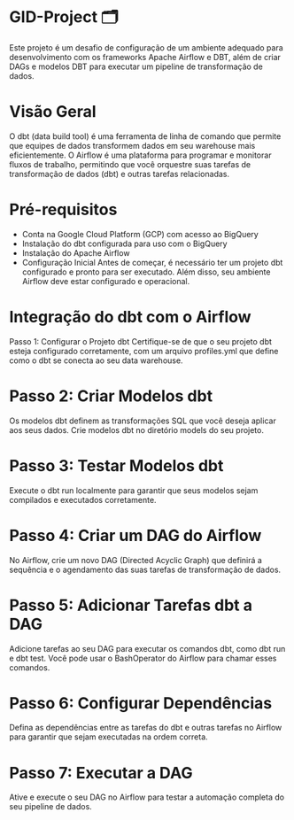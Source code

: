 # GID-Project 🗂
Este projeto é um desafio de configuração de um ambiente adequado para desenvolvimento com os frameworks Apache Airflow e DBT, além de criar DAGs e modelos DBT para executar um pipeline de transformação de dados.


# Visão Geral
O dbt (data build tool) é uma ferramenta de linha de comando que permite que equipes de dados transformem dados em seu warehouse mais eficientemente. O Airflow é uma plataforma para programar e monitorar fluxos de trabalho, permitindo que você orquestre suas tarefas de transformação de dados (dbt) e outras tarefas relacionadas.

# Pré-requisitos
- Conta na Google Cloud Platform (GCP) com acesso ao BigQuery
- Instalação do dbt configurada para uso com o BigQuery
- Instalação do Apache Airflow
- Configuração Inicial
Antes de começar, é necessário ter um projeto dbt configurado e pronto para ser executado. Além disso, seu ambiente Airflow deve estar configurado e operacional.

# Integração do dbt com o Airflow
Passo 1: Configurar o Projeto dbt
Certifique-se de que o seu projeto dbt esteja configurado corretamente, com um arquivo profiles.yml que define como o dbt se conecta ao seu data warehouse.

# Passo 2: Criar Modelos dbt
Os modelos dbt definem as transformações SQL que você deseja aplicar aos seus dados. Crie modelos dbt no diretório models do seu projeto.

# Passo 3: Testar Modelos dbt
Execute o dbt run localmente para garantir que seus modelos sejam compilados e executados corretamente.

# Passo 4: Criar um DAG do Airflow
No Airflow, crie um novo DAG (Directed Acyclic Graph) que definirá a sequência e o agendamento das suas tarefas de transformação de dados.

# Passo 5: Adicionar Tarefas dbt a DAG
Adicione tarefas ao seu DAG para executar os comandos dbt, como dbt run e dbt test. Você pode usar o BashOperator do Airflow para chamar esses comandos.

# Passo 6: Configurar Dependências
Defina as dependências entre as tarefas do dbt e outras tarefas no Airflow para garantir que sejam executadas na ordem correta.

# Passo 7: Executar a DAG
Ative e execute o seu DAG no Airflow para testar a automação completa do seu pipeline de dados.
